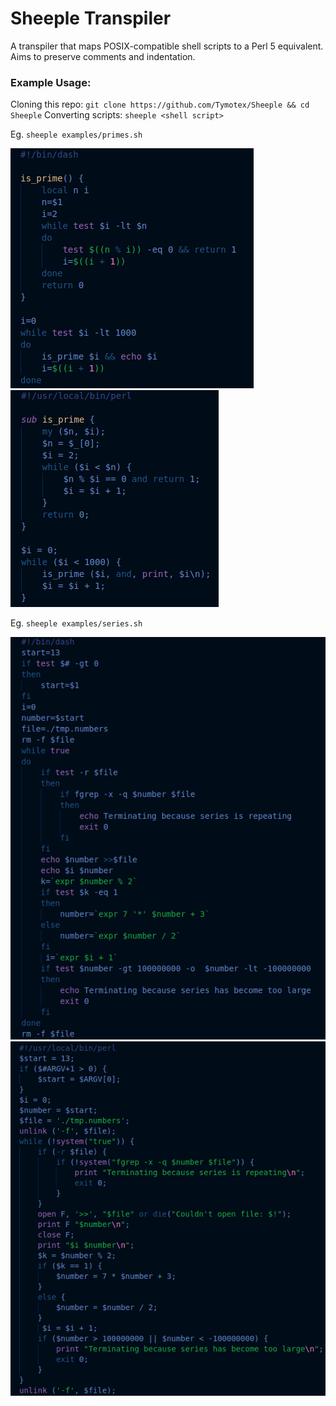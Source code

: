 # Sheeple Transpiler
A transpiler that maps POSIX-compatible shell scripts to a Perl 5 equivalent. Aims to preserve comments and indentation. 

### Example Usage:
Cloning this repo: `git clone https://github.com/Tymotex/Sheeple && cd Sheeple`
Converting scripts: `sheeple <shell script>`

Eg. `sheeple examples/primes.sh`

![Primes.sh](./images/PrimesSh.png "Primes.sh")
![Primes.pl](./images/PrimesPl.png "Primes.pl")

Eg. `sheeple examples/series.sh`

![Series.sh](./images/SeriesSh.png "Series.sh")
![Series.pl](./images/SeriesPl.png "Series.pl")
